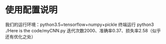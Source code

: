 # 使用配置说明
我们的运行环境：python3.5+tensorflow+numpy+pickle
终端运行 python3 ./Here is the code/myCNN.py
迭代次数2000、准确率0.37、损失率2.58（似乎还有优化之处）

